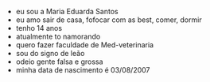 - eu sou a Maria Eduarda Santos
- eu amo sair de casa, fofocar com as best, comer, dormir
- tenho 14 anos 
- atualmente to namorando 
- quero fazer faculdade de Med-veterinaria 
-  sou do signo de leão
-  odeio gente falsa e grossa
-  minha data de nascimento é 03/08/2007
